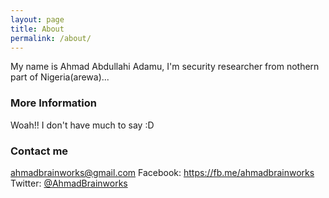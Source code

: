 ```yaml
---
layout: page
title: About
permalink: /about/
---
```


My name is Ahmad Abdullahi Adamu, I'm security researcher from nothern part of Nigeria(arewa)...

### More Information

Woah!! I don't have much to say :D

### Contact me

[ahmadbrainworks@gmail.com](mailto:ahmadbrainworks@gmail.com)
Facebook: https://fb.me/ahmadbrainworks
Twitter: [@AhmadBrainworks](https://twitter.com/ahmadbrainworks)

